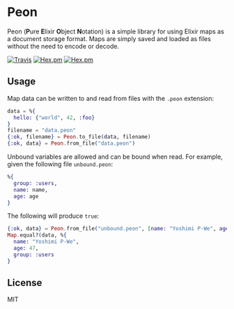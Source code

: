 # Peon

Peon (**P**ure **E**lixir **O**bject **N**otation) is a simple library for using Elixir maps as a document storage format. Maps are simply saved and loaded as files without the need to encode or decode.

[![Travis](https://img.shields.io/travis/supernintendo/peon.svg?style=flat)](https://travis-ci.org/supernintendo/peon)
[![Hex.pm](https://img.shields.io/hexpm/v/peon.svg?style=flat)](https://hex.pm/packages/peon/1.0.0)
[![Hex.pm](https://img.shields.io/hexpm/dt/peon.svg?style=flat)](https://hex.pm/packages/peon/1.0.0)

## Usage

Map data can be written to and read from files with the `.peon` extension:

```elixir
data = %{
  hello: {"world", 42, :foo}
}
filename = "data.peon"
{:ok, filename} = Peon.to_file(data, filename)
{:ok, data} = Peon.from_file("data.peon")

```

Unbound variables are allowed and can be bound when read. For example, given the following file `unbound.peon`:

```elixir
%{
  group: :users,
  name: name,
  age: age
}
```

The following will produce `true`:

```elixir
{:ok, data} = Peon.from_file("unbound.peon", [name: "Yoshimi P-We", age: 47])
Map.equal?(data, %{
  name: "Yoshimi P-We",
  age: 47,
  group: :users
}
```

## License
MIT
